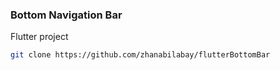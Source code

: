 ### Bottom Navigation Bar

Flutter project

```bash
git clone https://github.com/zhanabilabay/flutterBottomBar
